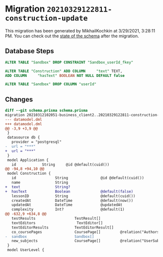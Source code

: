 # Migration `20210329122811-construction-update`

This migration has been generated by MikhailKochkin at 3/29/2021, 3:28:11 PM.
You can check out the [state of the schema](./schema.prisma) after the migration.

## Database Steps

```sql
ALTER TABLE "Sandbox" DROP CONSTRAINT "Sandbox_userId_fkey"

ALTER TABLE "Construction" ADD COLUMN     "text" TEXT,
ADD COLUMN     "hasText" BOOLEAN NOT NULL DEFAULT false

ALTER TABLE "Sandbox" DROP COLUMN "userId"
```

## Changes

```diff
diff --git schema.prisma schema.prisma
migration 20210312102051-business_client2..20210329122811-construction-update
--- datamodel.dml
+++ datamodel.dml
@@ -3,9 +3,9 @@
 }
 datasource db {
   provider = "postgresql"
-  url = "***"
+  url = "***"
 }
 model Application {
   id            String     @id @default(cuid())
@@ -94,8 +94,10 @@
 model Construction {
   id                  String               @id @default(cuid())
   name                String
+  text                String?
+  hasText             Boolean              @default(false)
   lessonID            String               @default(cuid())
   createdAt           DateTime             @default(now())
   updatedAt           DateTime             @updatedAt
   complexity          Int?                 @default(1)
@@ -632,9 +634,8 @@
   testResults                  TestResult[]
   textEditors                   TextEditor[]
   textEditorResults            TextEditorResult[]
   co_coursePages               CoursePage[]         @relation("AuthorsCoursePage")
-  sandbox                      Sandbox[]
   new_subjects                 CoursePage[]         @relation("UserSubjects")
 }
 model UserLevel {
```


